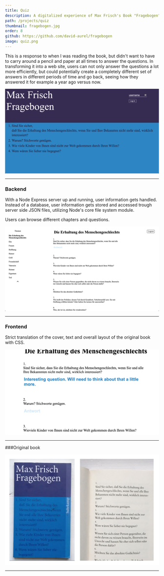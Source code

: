 ```yaml
---
title: Quiz
description: A digitalized experience of Max Frisch's Book "Fragebogen" from 1988, a succession of philosophical questions.
path: /projects/quiz
thumbnail: fragebogen.jpg
order: 8
github: https://github.com/david-aurel/fragebogen
image: quiz.png
---
```


This is a response to when I was reading the book, but didn't want to have to carry around a pencil and paper at all times to answer the questions. In transforming it into a web site, users can not only answer the questions a lot more efficiently, but could potentially create a completely different set of answers in different periods of time and go back, seeing how they answered it for example a year ago versus now.

![img](./start.png)

---

### Backend

With a Node Express server up and running, user information gets handled. Instead of a database, user information gets stored and accessed trough server side JSON files, utilizing Node's core file system module.

Users can browse different chapters and questions.

![img](./question.png)

---

### Frontend

Strict translation of the cover, text and overall layout of the original book with CSS.

![img](./answer.png)

---

###Original book

![img](./book.jpg)

---
